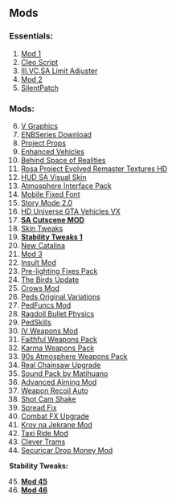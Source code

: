 ## Mods

### Essentials:

1. [Mod 1](https://www.gtagarage.com/mods/show.php?id=25377)
2. [Cleo Script](https://cleo.li)
3. [III.VC.SA Limit Adjuster](https://github.com/ThirteenAG/III.VC.SA.LimitAdjuster/releases)
4. [Mod 2](https://www.gtagarage.com/mods/show.php?id=21709)
5. [SilentPatch](https://gtaforums.com/topic/669045-silentpatch)

### Mods:

6. [V Graphics](https://www.gtainside.com/en/sanandreas/mods/131361-v-graphics)
7. [ENBSeries Download](http://enbdev.com/download_mod_gtasa.htm)
8. [Project Props](https://www.mixmods.com.br/2018/10/Project-Props.html)
9. [Enhanced Vehicles](https://www.mixmods.com.br/2018/01/prop-vehicles-project-props-veiculos-melhorados-fix.html)
10. [Behind Space of Realities](https://www.mixmods.com.br/2017/02/project-behind-space-of-realities.html)
11. [Rosa Project Evolved Remaster Textures HD](https://www.mixmods.com.br/2022/01/rosa-project-evolved-remaster-texturas-hd)
12. [HUD SA Visual Skin](https://www.mixmods.com.br/2017/07/gta-v-hud-sa-visual-skin-hud-estilo-san-andreas.html)
13. [Atmosphere Interface Pack](https://www.mixmods.com.br/2018/05/atmosphere-interface-pack-interface-hd.html)
14. [Mobile Fixed Font](https://www.mixmods.com.br/2016/08/font-mobile-fixed-fonte-do-gta-sa.html)
15. [Story Mode 2.0](https://www.mediafire.com/file/37s8pz0rlc5buay/Story+Mode+2.0.rar/file)
16. [HD Universe GTA Vehicles VX](https://www.mediafire.com/file/28al3d38ln5utki/HDUniverseGTAVehiclesVX.7z/file)
17. **[SA Cutscene MOD](https://www.mixmods.com.br/2020/05/sa-cutscene-characters-for-gameplay.html)**
18. [Skin Tweaks](https://www.gtagarage.com/mods/show.php?id=5596)
19. **[Stability Tweaks 1](https://www.mixmods.com.br/2019/08/mod-mixsets.html)**
20. [New Catalina](https://sharemods.com/sbq52x4mcbpe/New_Catalina.7z.html)
21. [Mod 3](https://www.gtagarage.com/mods/show.php?id=5596)
22. [Insult Mod](https://www.mixmods.com.br/2017/07/insult-mod-mod-cleo-xingar.html)
23. [Pre-lighting Fixes Pack](https://www.mixmods.com.br/2020/03/pre-lighting-fixes-pack.html)
24. [The Birds Update](https://www.mixmods.com.br/2017/10/the-birds-update-passaros-realistas.html)
25. [Crows Mod](https://www.mixmods.com.br/2015/03/corvos-em-sa.html)
26. [Peds Original Variations](https://www.mixmods.com.br/2019/06/peds-originais-variando-pedfuncs.html)
27. [PedFuncs Mod](https://www.mixmods.com.br/2018/11/PedFuncs.html)
28. [Ragdoll Bullet Physics](https://www.mixmods.com.br/2017/03/mod-ragdoll-bullet-physics-fisica-realista.html)
29. [PedSkills](https://www.mixmods.com.br/2020/07/PedSkills.html)
30. [IV Weapons Mod](https://www.mixmods.com.br/2017/05/armas-do-gta-iv.html)
31. [Faithful Weapons Pack](https://www.mixmods.com.br/2020/07/faithful-weapons-pack.html)
32. [Karma Weapons Pack](https://www.mixmods.com.br/2015/05/karma-weapons-pack.html)
33. [90s Atmosphere Weapons Pack](https://www.mixmods.com.br/2018/12/90s-awp-90s-atmosphere-weapons-pack.html)
34. [Real Chainsaw Upgrade](https://www.mixmods.com.br/2016/08/real-chainsaw-upgrade.html)
35. [Sound Pack by Matihuano](http://www.mediafire.com/file/5y6gqjog8g08epj/Sound_Pack_by_Matihuano.rar/file)
36. [Advanced Aiming Mod](https://www.mixmods.com.br/2020/09/advanced-aiming-mod-mira-no-ombro.html)
37. [Weapon Recoil Auto](https://www.mixmods.com.br/2020/05/weaponrecoil-auto.html)
38. [Shot Cam Shake](https://www.mixmods.com.br/2018/09/shot-cam-shake-tremer-tela-atira.html)
39. [Spread Fix](https://www.mixmods.com.br/2018/01/spread-fix-corrigir-espalhamento-tiros.html)
40. [Combat FX Upgrade](https://www.mixmods.com.br/2018/11/combat-fx-upgrade-novos-efeitos-hd.html)
41. [Krov na Jekrane Mod](https://libertycity.net/files/gta-san-andreas/118914-krov-na-jekrane-kak-v-gta-v.html)
42. [Taxi Ride Mod](https://www.mixmods.com.br/2020/02/taxi-ride-mod-chamar-taxi.html)
43. [Clever Trams](https://www.mixmods.com.br/2020/01/clever-trams.html)
44. [Securicar Drop Money Mod](https://www.mixmods.com.br/2018/09/securicar-drop-money-carros-forte.html)

**Stability Tweaks:**

45. **[Mod 45](https://www.mixmods.com.br/2019/08/mod-mixsets.html)**
46. **[Mod 46](https://www.mixmods.com.br/2016/09/largeaddress-reconhecer-4-gb-ram.html)**